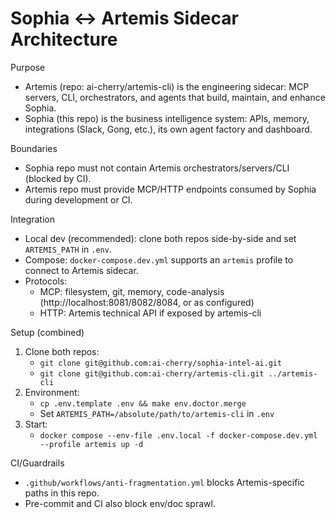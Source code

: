 # Sophia ↔ Artemis Sidecar Architecture

Purpose
- Artemis (repo: ai-cherry/artemis-cli) is the engineering sidecar: MCP servers, CLI, orchestrators, and agents that build, maintain, and enhance Sophia.
- Sophia (this repo) is the business intelligence system: APIs, memory, integrations (Slack, Gong, etc.), its own agent factory and dashboard.

Boundaries
- Sophia repo must not contain Artemis orchestrators/servers/CLI (blocked by CI).
- Artemis repo must provide MCP/HTTP endpoints consumed by Sophia during development or CI.

Integration
- Local dev (recommended): clone both repos side-by-side and set `ARTEMIS_PATH` in `.env`.
- Compose: `docker-compose.dev.yml` supports an `artemis` profile to connect to Artemis sidecar.
- Protocols:
  - MCP: filesystem, git, memory, code-analysis (http://localhost:8081/8082/8084, or as configured)
  - HTTP: Artemis technical API if exposed by artemis-cli

Setup (combined)
1) Clone both repos:
   - `git clone git@github.com:ai-cherry/sophia-intel-ai.git`
   - `git clone git@github.com:ai-cherry/artemis-cli.git ../artemis-cli`
2) Environment:
   - `cp .env.template .env && make env.doctor.merge`
   - Set `ARTEMIS_PATH=/absolute/path/to/artemis-cli` in `.env`
3) Start:
   - `docker compose --env-file .env.local -f docker-compose.dev.yml --profile artemis up -d`

CI/Guardrails
- `.github/workflows/anti-fragmentation.yml` blocks Artemis-specific paths in this repo.
- Pre-commit and CI also block env/doc sprawl.

